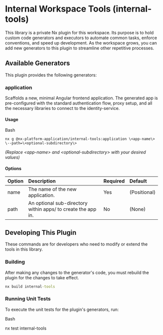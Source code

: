 # **Internal Workspace Tools (internal-tools)**

This library is a private Nx plugin for this workspace. Its purpose is to hold custom code generators and executors to automate common tasks, enforce conventions, and speed up development. As the workspace grows, you can add new generators to this plugin to streamline other repetitive processes.

## **Available Generators**

This plugin provides the following generators:

### **application**

Scaffolds a new, minimal Angular frontend application. The generated app is pre-configured with the standard authentication flow, proxy setup, and all the necessary libraries to connect to the identity-service.

#### **Usage**

Bash
````
nx g @nx-platform-application/internal-tools:application \<app-name\> \--path=\<optional-subdirectory\>

````

*(Replace \<app-name\> and \<optional-subdirectory\> with your desired values)*

#### **Options**

| Option | Description | Required | Default |
|:-------| :---- | :---- | :---- |
| name   | The name of the new application. | Yes | (Positional) |
| path   | An optional sub-directory within apps/ to create the app in. | No | (None) |

## **Developing This Plugin**

These commands are for developers who need to modify or extend the tools in this library.

### **Building**

After making any changes to the generator's code, you must rebuild the plugin for the changes to take effect.

````cmd
nx build internal-tools
````


### **Running Unit Tests**

To execute the unit tests for the plugin's generators, run:

Bash

nx test internal-tools  

